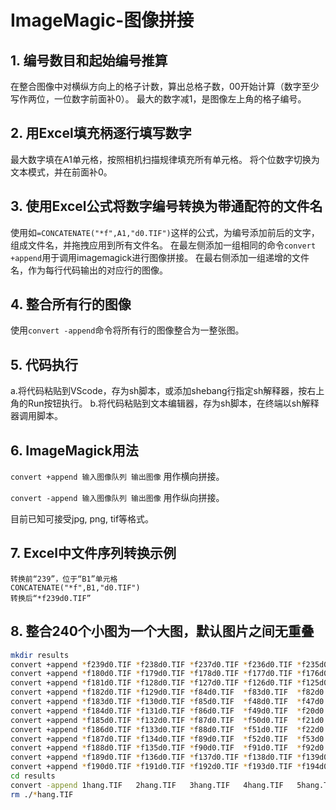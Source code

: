 # ImageMagic-图像拼接

## 1. 编号数目和起始编号推算
在整合图像中对横纵方向上的格子计数，算出总格子数，00开始计算（数字至少写作两位，一位数字前面补0）。
最大的数字减1，是图像左上角的格子编号。

## 2. 用Excel填充柄逐行填写数字
最大数字填在A1单元格，按照相机扫描规律填充所有单元格。
将个位数字切换为文本模式，并在前面补0。

## 3. 使用Excel公式将数字编号转换为带通配符的文件名
使用如`=CONCATENATE("*f",A1,"d0.TIF")`这样的公式，为编号添加前后的文字，组成文件名，并拖拽应用到所有文件名。
在最左侧添加一组相同的命令`convert +append`用于调用imagemagick进行图像拼接。
在最右侧添加一组递增的文件名，作为每行代码输出的对应行的图像。

## 4. 整合所有行的图像
使用`convert -append`命令将所有行的图像整合为一整张图。

## 5. 代码执行
a.将代码粘贴到VScode，存为sh脚本，或添加shebang行指定sh解释器，按右上角的Run按钮执行。
b.将代码粘贴到文本编辑器，存为sh脚本，在终端以sh解释器调用脚本。

## 6. ImageMagick用法

`convert +append 输入图像队列 输出图像` 用作横向拼接。

`convert -append 输入图像队列 输出图像` 用作纵向拼接。

目前已知可接受jpg, png, tif等格式。

## 7. Excel中文件序列转换示例
```
转换前“239”，位于“B1”单元格
CONCATENATE("*f",B1,"d0.TIF")
转换后“*f239d0.TIF”
```
## 8. 整合240个小图为一个大图，默认图片之间无重叠
``` sh
mkdir results
convert +append	*f239d0.TIF	*f238d0.TIF	*f237d0.TIF	*f236d0.TIF	*f235d0.TIF	*f234d0.TIF	*f233d0.TIF	*f232d0.TIF	*f231d0.TIF	*f230d0.TIF	*f229d0.TIF	*f228d0.TIF	*f227d0.TIF	*f226d0.TIF	*f225d0.TIF	*f224d0.TIF	*f223d0.TIF	*f222d0.TIF	*f221d0.TIF	*f220d0.TIF	./results/1hang.TIF
convert +append	*f180d0.TIF	*f179d0.TIF	*f178d0.TIF	*f177d0.TIF	*f176d0.TIF	*f175d0.TIF	*f174d0.TIF	*f173d0.TIF	*f172d0.TIF	*f171d0.TIF	*f170d0.TIF	*f169d0.TIF	*f168d0.TIF	*f167d0.TIF	*f166d0.TIF	*f165d0.TIF	*f164d0.TIF	*f163d0.TIF	*f162d0.TIF	*f219d0.TIF	./results/2hang.TIF
convert +append	*f181d0.TIF	*f128d0.TIF	*f127d0.TIF	*f126d0.TIF	*f125d0.TIF	*f124d0.TIF	*f123d0.TIF	*f122d0.TIF	*f121d0.TIF	*f120d0.TIF	*f119d0.TIF	*f118d0.TIF	*f117d0.TIF	*f116d0.TIF	*f115d0.TIF	*f114d0.TIF	*f113d0.TIF	*f112d0.TIF	*f161d0.TIF	*f218d0.TIF	./results/3hang.TIF
convert +append	*f182d0.TIF	*f129d0.TIF	*f84d0.TIF	*f83d0.TIF	*f82d0.TIF	*f81d0.TIF	*f80d0.TIF	*f79d0.TIF	*f78d0.TIF	*f77d0.TIF	*f76d0.TIF	*f75d0.TIF	*f74d0.TIF	*f73d0.TIF	*f72d0.TIF	*f71d0.TIF	*f70d0.TIF	*f111d0.TIF	*f160d0.TIF	*f217d0.TIF	./results/4hang.TIF
convert +append	*f183d0.TIF	*f130d0.TIF	*f85d0.TIF	*f48d0.TIF	*f47d0.TIF	*f46d0.TIF	*f45d0.TIF	*f44d0.TIF	*f43d0.TIF	*f42d0.TIF	*f41d0.TIF	*f40d0.TIF	*f39d0.TIF	*f38d0.TIF	*f37d0.TIF	*f36d0.TIF	*f69d0.TIF	*f110d0.TIF	*f159d0.TIF	*f216d0.TIF	./results/5hang.TIF
convert +append	*f184d0.TIF	*f131d0.TIF	*f86d0.TIF	*f49d0.TIF	*f20d0.TIF	*f19d0.TIF	*f18d0.TIF	*f17d0.TIF	*f16d0.TIF	*f15d0.TIF	*f14d0.TIF	*f13d0.TIF	*f12d0.TIF	*f11d0.TIF	*f10d0.TIF	*f35d0.TIF	*f68d0.TIF	*f109d0.TIF	*f158d0.TIF	*f215d0.TIF	./results/6hang.TIF
convert +append	*f185d0.TIF	*f132d0.TIF	*f87d0.TIF	*f50d0.TIF	*f21d0.TIF	*f00d0.TIF	*f01d0.TIF	*f02d0.TIF	*f03d0.TIF	*f04d0.TIF	*f05d0.TIF	*f06d0.TIF	*f07d0.TIF	*f08d0.TIF	*f09d0.TIF	*f34d0.TIF	*f67d0.TIF	*f108d0.TIF	*f157d0.TIF	*f214d0.TIF	./results/7hang.TIF
convert +append	*f186d0.TIF	*f133d0.TIF	*f88d0.TIF	*f51d0.TIF	*f22d0.TIF	*f23d0.TIF	*f24d0.TIF	*f25d0.TIF	*f26d0.TIF	*f27d0.TIF	*f28d0.TIF	*f29d0.TIF	*f30d0.TIF	*f31d0.TIF	*f32d0.TIF	*f33d0.TIF	*f66d0.TIF	*f107d0.TIF	*f156d0.TIF	*f213d0.TIF	./results/8hang.TIF
convert +append	*f187d0.TIF	*f134d0.TIF	*f89d0.TIF	*f52d0.TIF	*f53d0.TIF	*f54d0.TIF	*f55d0.TIF	*f56d0.TIF	*f57d0.TIF	*f58d0.TIF	*f59d0.TIF	*f60d0.TIF	*f61d0.TIF	*f62d0.TIF	*f63d0.TIF	*f64d0.TIF	*f65d0.TIF	*f106d0.TIF	*f155d0.TIF	*f212d0.TIF	./results/9hang.TIF
convert +append	*f188d0.TIF	*f135d0.TIF	*f90d0.TIF	*f91d0.TIF	*f92d0.TIF	*f93d0.TIF	*f94d0.TIF	*f95d0.TIF	*f96d0.TIF	*f97d0.TIF	*f98d0.TIF	*f99d0.TIF	*f100d0.TIF	*f101d0.TIF	*f102d0.TIF	*f103d0.TIF	*f104d0.TIF	*f105d0.TIF	*f154d0.TIF	*f211d0.TIF	./results/10hang.TIF
convert +append	*f189d0.TIF	*f136d0.TIF	*f137d0.TIF	*f138d0.TIF	*f139d0.TIF	*f140d0.TIF	*f141d0.TIF	*f142d0.TIF	*f143d0.TIF	*f144d0.TIF	*f145d0.TIF	*f146d0.TIF	*f147d0.TIF	*f148d0.TIF	*f149d0.TIF	*f150d0.TIF	*f151d0.TIF	*f152d0.TIF	*f153d0.TIF	*f210d0.TIF	./results/11hang.TIF
convert +append	*f190d0.TIF	*f191d0.TIF	*f192d0.TIF	*f193d0.TIF	*f194d0.TIF	*f195d0.TIF	*f196d0.TIF	*f197d0.TIF	*f198d0.TIF	*f199d0.TIF	*f200d0.TIF	*f201d0.TIF	*f202d0.TIF	*f203d0.TIF	*f204d0.TIF	*f205d0.TIF	*f206d0.TIF	*f207d0.TIF	*f208d0.TIF	*f209d0.TIF	./results/12hang.TIF
cd results																			
convert -append	1hang.TIF	2hang.TIF	3hang.TIF	4hang.TIF	5hang.TIF	6hang.TIF	7hang.TIF	8hang.TIF	9hang.TIF	10hang.TIF	11hang.TIF	12hang.TIF	000hecheng.TIF								
rm ./*hang.TIF
```
